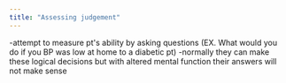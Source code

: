 ```yaml
---
title: "Assessing judgement"
---
```

-attempt to measure pt's ability by asking questions (EX. What would you do if you BP was low at home to a diabetic pt) 
-normally they can make these logical decisions but with altered mental function their answers will not make sense

